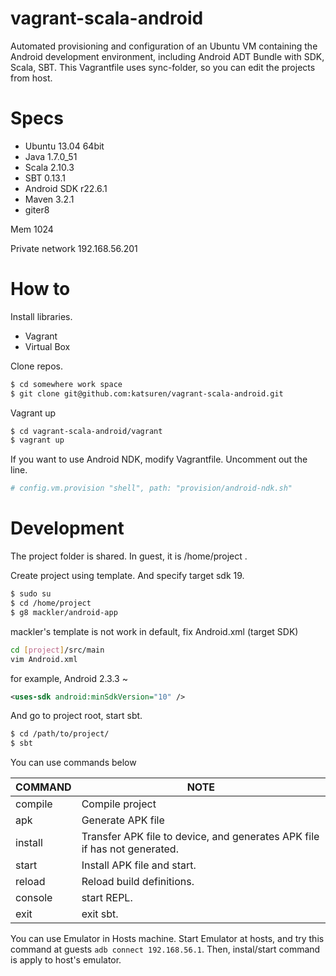 vagrant-scala-android
=====================

Automated provisioning and configuration of an Ubuntu VM containing the Android development environment, including Android ADT Bundle with SDK, Scala, SBT.
This Vagrantfile uses sync-folder, so you can edit the projects from host.

Specs
======

* Ubuntu 13.04 64bit
* Java 1.7.0_51
* Scala 2.10.3
* SBT 0.13.1
* Android SDK r22.6.1
* Maven 3.2.1
* giter8

Mem 1024

Private network 192.168.56.201

How to
=======

Install libraries.
* Vagrant
* Virtual Box

Clone repos.

```bash
$ cd somewhere work space
$ git clone git@github.com:katsuren/vagrant-scala-android.git
```

Vagrant up

```bash
$ cd vagrant-scala-android/vagrant
$ vagrant up
```

If you want to use Android NDK, modify Vagrantfile.
Uncomment out the line.
```ruby
# config.vm.provision "shell", path: "provision/android-ndk.sh"
```

Development
==========

The project folder is shared. In guest, it is /home/project .

Create project using template. And specify target sdk 19.
```bash
$ sudo su
$ cd /home/project
$ g8 mackler/android-app
```

mackler's template is not work in default, fix Android.xml (target SDK)
```bash
cd [project]/src/main
vim Android.xml
```

for example, Android 2.3.3 ~
```xml
<uses-sdk android:minSdkVersion="10" />
```

And go to project root, start sbt.
```bash
$ cd /path/to/project/
$ sbt
```

You can use commands below

COMMAND | NOTE
--- | ---
compile | Compile project
apk | Generate APK file
install | Transfer APK file to device, and generates APK file if has not generated.
start | Install APK file and start.
reload | Reload build definitions.
console | start REPL.
exit | exit sbt.

You can use Emulator in Hosts machine. Start Emulator at hosts, and try this command at guests `adb connect 192.168.56.1`. Then, instal/start command is apply to host's emulator.

